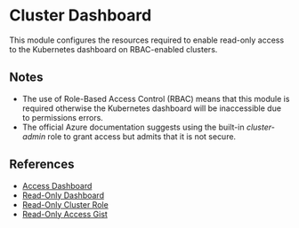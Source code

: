 # Cluster Dashboard

This module configures the resources required to enable read-only access to the
Kubernetes dashboard on RBAC-enabled clusters.

## Notes

- The use of Role-Based Access Control (RBAC) means that this module is required
  otherwise the Kubernetes dashboard will be inaccessible due to permissions
  errors.
- The official Azure documentation suggests using the built-in *cluster-admin*
  role to grant access but admits that it is not secure.

## References

- [Access Dashboard](https://docs.microsoft.com/en-gb/azure/aks/kubernetes-dashboard)
- [Read-Only Dashboard](https://blog.cowger.us/2018/07/03/a-read-only-kubernetes-dashboard.html)
- [Read-Only Cluster Role](https://github.com/helm/charts/blob/master/stable/kubernetes-dashboard/templates/clusterrole-readonly.yaml)
- [Read-Only Access Gist](https://gist.github.com/ams0/677fe4fb1d523afef6e1cebb6d4a6035)
